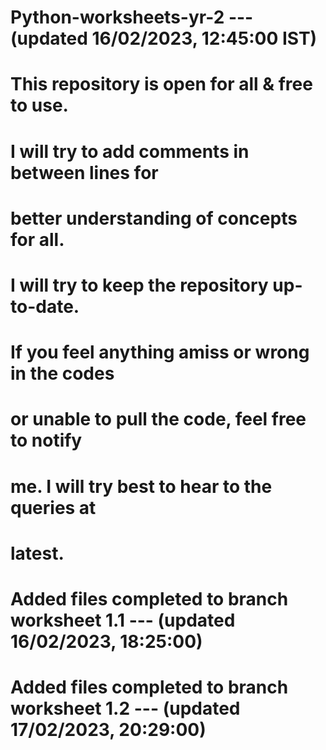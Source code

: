 # Python-worksheets-yr-2                         --- (updated 16/02/2023, 12:45:00 IST)

# This repository is open for all & free to use.
# I will try to add comments in between lines for
# better understanding of concepts for all.

# I will try to keep the repository up-to-date.
# If you feel anything amiss or wrong in the codes
# or unable to pull the code, feel free to notify
# me. I will try best to hear to the queries at
# latest.

# Added files completed to branch worksheet 1.1 --- (updated 16/02/2023, 18:25:00)

# Added files completed to branch worksheet 1.2 --- (updated 17/02/2023, 20:29:00)
